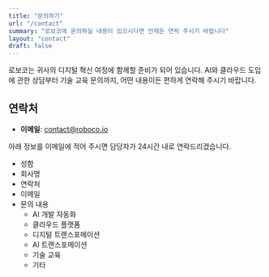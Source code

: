 ```yaml
---
title: "문의하기"
url: "/contact"
summary: "로보코에 문의하실 내용이 있으시다면 언제든 연락 주시기 바랍니다"
layout: "contact"
draft: false
---
```


로보코는 귀사의 디지털 혁신 여정에 함께할 준비가 되어 있습니다. 
AI와 클라우드 도입에 관한 상담부터 기술 교육 문의까지, 어떤 내용이든 편하게 연락해 주시기 바랍니다.

## 연락처

- **이메일**: contact@roboco.io

아래 정보를 이메일에 적어 주시면 담당자가 24시간 내로 연락드리겠습니다.

- 성함
- 회사명
- 연락처
- 이메일
- 문의 내용
  - AI 개발 자동화
  - 클라우드 플랫폼
  - 디지털 트랜스포메이션
  - AI 트랜스포메이션
  - 기술 교육
  - 기타


